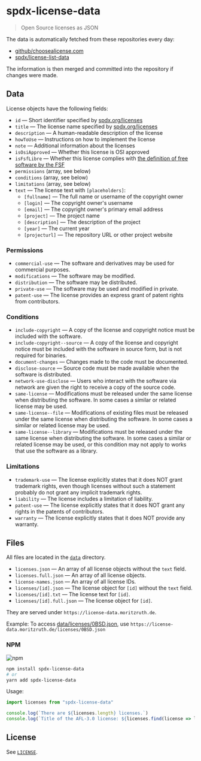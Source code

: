 # spdx-license-data
> Open Source licenses as JSON

The data is automatically fetched from these repositories every day:
- [github/choosealicense.com](https://github.com/github/choosealicense.com)
- [spdx/license-list-data](https://github.com/spdx/license-list-data)

The information is then merged and committed into the repository if changes were made.

## Data
License objects have the following fields:
- `id` — Short identifier specified by [spdx.org/licenses](https://spdx.org/licenses/)
- `title` — The license name specified by [spdx.org/licenses](https://spdx.org/licenses/)
- `description` — A human-readable description of the license
- `howToUse` — Instructions on how to implement the license
- `note` — Additional information about the licenses
- `isOsiApproved` — Whether this license is OSI approved
- `isFsfLibre` — Whether this license complies with [the definition of free software by the FSF](https://www.gnu.org/philosophy/free-sw.html.en)
- `permissions` (array, see below)
- `conditions` (array, see below)
- `limitations` (array, see below)
- `text` — The license text with `[placeholders]`:
    - `[fullname]` — The full name or username of the copyright owner
    - `[login]` — The copyright owner's username
    - `[email]` — The copyright owner's primary email address
    - `[project]` — The project name
    - `[description]` — The description of the project
    - `[year]` — The current year
    - `[projecturl]` — The repository URL or other project website

### Permissions
- `commercial-use` — The software and derivatives may be used for commercial purposes.
- `modifications` — The software may be modified.
- `distribution` — The software may be distributed.
- `private-use` — The software may be used and modified in private.
- `patent-use` — The license provides an express grant of patent rights from contributors.

### Conditions
- `include-copyright` — A copy of the license and copyright notice must be included with the software.
- `include-copyright--source` — A copy of the license and copyright notice must be included with the software in source form, but is not required for binaries.
- `document-changes` — Changes made to the code must be documented.
- `disclose-source` — Source code must be made available when the software is distributed.
- `network-use-disclose` — Users who interact with the software via network are given the right to receive a copy of the source code.
- `same-license` — Modifications must be released under the same license when distributing the software. In some cases a similar or related license may be used.
- `same-license--file` — Modifications of existing files must be released under the same license when distributing the software. In some cases a similar or related license may be used.
- `same-license--library` — Modifications must be released under the same license when distributing the software. In some cases a similar or related license may be used, or this condition may not apply to works that use the software as a library.

### Limitations
- `trademark-use` — The license explicitly states that it does NOT grant trademark rights, even though licenses without such a statement probably do not grant any implicit trademark rights.
- `liability` — The license includes a limitation of liability.
- `patent-use` — The license explicitly states that it does NOT grant any rights in the patents of contributors.
- `warranty` — The license explicitly states that it does NOT provide any warranty.

## Files
All files are located in the [`data`](/data) directory.

- `licenses.json` — An array of all license objects without the `text` field.
- `licenses.full.json` — An array of all license objects.
- `license-names.json` — An array of all license IDs.
- `licenses/[id].json` — The license object for `[id]` without the `text` field.
- `licenses/[id].txt` — The license text for `[id]`.
- `licenses/[id].full.json` — The license object for `[id]`.

They are served under `https://license-data.moritzruth.de`.

Example: To access [data/licenses/0BSD.json](/data/licenses/0BSD.json), use `https://license-data.moritzruth.de/licenses/0BSD.json`

### NPM
![npm](https://img.shields.io/npm/v/spdx-license-data?style=flat-square)

```bash
npm install spdx-license-data
# or
yarn add spdx-license-data
```

Usage:
```js
import licenses from "spdx-license-data"

console.log(`There are ${licenses.length} licenses.`)
console.log(`Title of the AFL-3.0 license: ${licenses.find(license => license.id === "AFL-3.0").title}`)
```

## License
See [`LICENSE`](/LICENSE).
